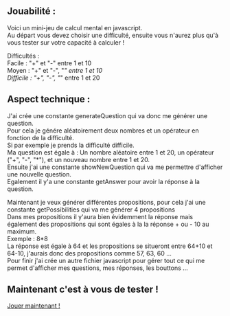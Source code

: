 <h2>Jouabilité :</h2> 
Voici un mini-jeu de calcul mental en javascript.
<br>
Au départ vous devez choisir une difficulté, ensuite vous n'aurez plus qu'à vous tester sur votre capacité à calculer !
<br>

Difficultés :
<br>
Facile : "+" et "-" entre 1 et 10
<br>
Moyen : "+" et "-", "*" entre 1 et 10
<br>
Difficile : "+", "-", "*" entre 1 et 20
<br>


<h2>Aspect technique :</h2> 

J'ai crée une constante generateQuestion qui va donc me générer une question.
<br>
Pour cela je génére aléatoirement deux nombres et un opérateur en fonction de la difficulté.
<br>
Si par exemple je prends la difficulté difficile.
<br>
Ma question est égale à : Un nombre aléatoire entre 1 et 20, un opérateur ("+", "-", "*"), et un nouveau nombre entre 1 et 20.
<br>
Ensuite j'ai une constante showNewQuestion qui va me permettre d'afficher une nouvelle question.
<br>
Egalement il y'a une constante getAnswer pour avoir la réponse à la question.
<br>


Maintenant je veux générer différentes propositions, pour cela j'ai une constante getPossibilities qui va me générer 4 propositions
<br>
Dans mes propositions il y'aura bien évidemment la réponse mais également des propositions qui sont égales à la la réponse + ou - 10 au maximum.
<br>
Exemple : 8*8 
<br>
La réponse est égale à 64 et les propositions se situeront entre 64+10 et 64-10, j'aurais donc des propositions comme 57, 63, 60 ...
<br>
Pour finir j'ai crée un autre fichier javascript pour gérer tout ce qui me permet d'afficher mes questions, mes réponses, les bouttons ...
<br>
<h2> Maintenant c'est à vous de tester ! </h2>

[Jouer maintenant !](https://calculus-nine.vercel.app/)
 


